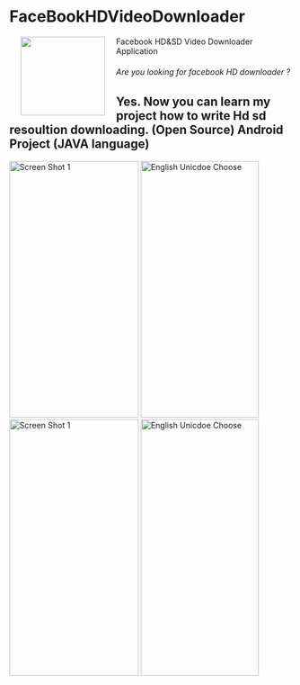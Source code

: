 # FaceBookHDVideoDownloader

<img src="/app/src/main/res/drawable/app_icon.png"  align="left" hspace="20" height="140" width="150">
Facebook HD&SD Video Downloader Application 

###### Are you looking for facebook HD downloader ?
Yes. Now you can learn my project how to write Hd sd resoultion downloading. (Open Source)
Android Project (JAVA language)
-------

<img alt="Screen Shot 1" src="https://github.com/dev-mgkaung/FaceBookHDVideoDownloader/blob/master/Google%20Pixel%203%201.png" width=230 height=456 />  <img alt="English Unicdoe Choose" src="https://github.com/dev-mgkaung/FaceBookHDVideoDownloader/blob/master/Google%20Pixel%203%203.png" width=210 height=456 /> <img alt="Screen Shot 1" src="https://github.com/dev-mgkaung/FaceBookHDVideoDownloader/blob/master/Google%20Pixel%203%204.png" width=230 height=456 />  <img alt="English Unicdoe Choose" src="https://github.com/dev-mgkaung/FaceBookHDVideoDownloader/blob/master/Google%20Pixel%203%206.png" width=210 height=456 />

